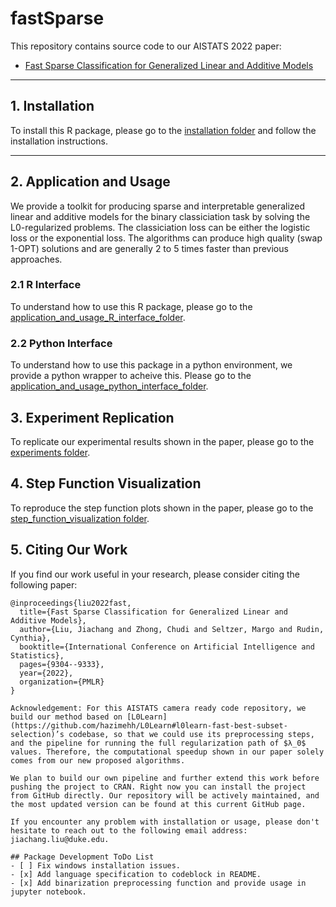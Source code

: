 # fastSparse

This repository contains source code to our AISTATS 2022 paper: 

* [Fast Sparse Classification for Generalized Linear and Additive Models](https://arxiv.org/abs/2202.11389)

---
## 1. Installation ##

To install this R package, please go to the [installation folder](./installation) and follow the installation instructions.

---
## 2. Application and Usage
We provide a toolkit for producing sparse and interpretable generalized linear and additive models for the binary classiciation task by solving the L0-regularized problems. The classiciation loss can be either the logistic loss or the exponential loss. The algorithms can produce high quality (swap 1-OPT) solutions and are generally 2 to 5 times faster than previous approaches.

### 2.1 R Interface
To understand how to use this R package, please go to the [application_and_usage_R_interface_folder](./application_and_usage_R_interface).

### 2.2 Python Interface
To understand how to use this package in a python environment, we provide a python wrapper to acheive this. Please go to the [application_and_usage_python_interface_folder](./application_and_usage_python_interface).


## 3. Experiment Replication
To replicate our experimental results shown in the paper, please go to the [experiments folder](./experiments).

## 4. Step Function Visualization
To reproduce the step function plots shown in the paper, please go to the [step_function_visualization folder](./step_function_visualization).

## 5. Citing Our Work ##
If you find our work useful in your research, please consider citing the following paper:

```
@inproceedings{liu2022fast,
  title={Fast Sparse Classification for Generalized Linear and Additive Models},
  author={Liu, Jiachang and Zhong, Chudi and Seltzer, Margo and Rudin, Cynthia},
  booktitle={International Conference on Artificial Intelligence and Statistics},
  pages={9304--9333},
  year={2022},
  organization={PMLR}
}

Acknowledgement: For this AISTATS camera ready code repository, we build our method based on [L0Learn](https://github.com/hazimehh/L0Learn#l0learn-fast-best-subset-selection)’s codebase, so that we could use its preprocessing steps, and the pipeline for running the full regularization path of $λ_0$ values. Therefore, the computational speedup shown in our paper solely comes from our new proposed algorithms.

We plan to build our own pipeline and further extend this work before pushing the project to CRAN. Right now you can install the project from GitHub directly. Our repository will be actively maintained, and the most updated version can be found at this current GitHub page.

If you encounter any problem with installation or usage, please don't hesitate to reach out to the following email address: jiachang.liu@duke.edu.

## Package Development ToDo List
- [ ] Fix windows installation issues.
- [x] Add language specification to codeblock in README.
- [x] Add binarization preprocessing function and provide usage in jupyter notebook.
